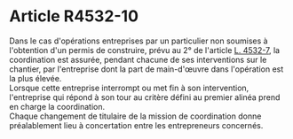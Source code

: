 # Article R4532-10

  
Dans le cas d'opérations entreprises par un particulier non soumises à l'obtention d'un permis de construire, prévu au 2° de l'article [L. 4532-7][1], la coordination est assurée, pendant chacune de ses interventions sur le chantier, par l'entreprise dont la part de main-d'œuvre dans l'opération est la plus élevée.   
Lorsque cette entreprise interrompt ou met fin à son intervention, l'entreprise qui répond à son tour au critère défini au premier alinéa prend en charge la coordination.   
Chaque changement de titulaire de la mission de coordination donne préalablement lieu à concertation entre les entrepreneurs concernés.

 [1]: /affichCodeArticle.do?cidTexte=LEGITEXT000006072050&idArticle=LEGIARTI000006903269&dateTexte=&categorieLien=cid